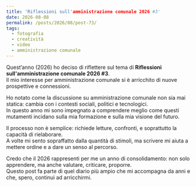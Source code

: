 ```yaml
---
title: 'Riflessioni sull'amministrazione comunale 2026 #3'
date: 2026-08-08
permalink: /posts/2026/08/post-73/
tags:
  - fotografia
  - creatività
  - video
  - amministrazione comunale
---
```


Quest’anno (2026) ho deciso di riflettere sul tema di **Riflessioni sull'amministrazione comunale 2026 #3**.  
Il mio interesse per amministrazione comunale si è arricchito di nuove prospettive e connessioni.  

Ho notato come la discussione su amministrazione comunale non sia mai statica: cambia con i contesti sociali, politici e tecnologici.  
In questo anno mi sono impegnato a comprendere meglio come questi mutamenti incidano sulla mia formazione e sulla mia visione del futuro.  

Il processo non è semplice: richiede letture, confronti, e soprattutto la capacità di rielaborare.  
A volte mi sento sopraffatto dalla quantità di stimoli, ma scrivere mi aiuta a mettere ordine e a dare un senso al percorso.  

Credo che il 2026 rappresenti per me un anno di consolidamento: non solo apprendere, ma anche valutare, criticare, proporre.  
Questo post fa parte di quel diario più ampio che mi accompagna da anni e che, spero, continui ad arricchirmi.  

